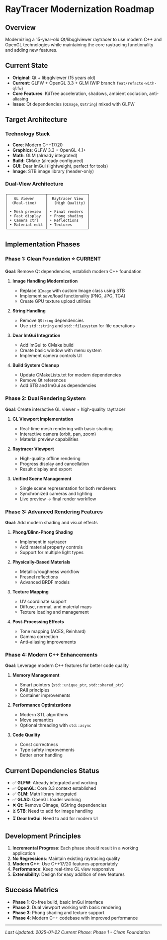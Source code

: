 # RayTracer Modernization Roadmap

## Overview
Modernizing a 15-year-old Qt/libqglviewer raytracer to use modern C++ and OpenGL technologies while maintaining the core raytracing functionality and adding new features.

## Current State
- **Original**: Qt + libqglviewer (15 years old)
- **Current**: GLFW + OpenGL 3.3 + GLM (WIP branch `feat/refacto-with-qlfw`)
- **Core Features**: KdTree acceleration, shadows, ambient occlusion, anti-aliasing
- **Issue**: Qt dependencies (`QImage`, `QString`) mixed with GLFW

## Target Architecture

### Technology Stack
- **Core**: Modern C++17/20
- **Graphics**: GLFW 3.3 + OpenGL 4.1+
- **Math**: GLM (already integrated)
- **Build**: CMake (already configured)
- **GUI**: Dear ImGui (lightweight, perfect for tools)
- **Image**: STB image library (header-only)

### Dual-View Architecture
```
┌─────────────────┬──────────────────┐
│   GL Viewer     │  Raytracer View  │
│  (Real-time)    │   (High Quality) │
│                 │                  │
│ • Mesh preview  │ • Final renders  │
│ • Fast display  │ • Phong shading  │
│ • Camera ctrl   │ • Reflections    │
│ • Material edit │ • Textures       │
└─────────────────┴──────────────────┘
```

## Implementation Phases

### Phase 1: Clean Foundation ⭐ CURRENT
**Goal**: Remove Qt dependencies, establish modern C++ foundation

1. **Image Handling Modernization**
   - Replace `QImage` with custom Image class using STB
   - Implement save/load functionality (PNG, JPG, TGA)
   - Create GPU texture upload utilities

2. **String Handling**
   - Remove `QString` dependencies
   - Use `std::string` and `std::filesystem` for file operations

3. **Dear ImGui Integration**
   - Add ImGui to CMake build
   - Create basic window with menu system
   - Implement camera controls UI

4. **Build System Cleanup**
   - Update CMakeLists.txt for modern dependencies
   - Remove Qt references
   - Add STB and ImGui as dependencies

### Phase 2: Dual Rendering System
**Goal**: Create interactive GL viewer + high-quality raytracer

1. **GL Viewport Implementation**
   - Real-time mesh rendering with basic shading
   - Interactive camera (orbit, pan, zoom)
   - Material preview capabilities

2. **Raytracer Viewport**
   - High-quality offline rendering
   - Progress display and cancellation
   - Result display and export

3. **Unified Scene Management**
   - Single scene representation for both renderers
   - Synchronized cameras and lighting
   - Live preview → final render workflow

### Phase 3: Advanced Rendering Features
**Goal**: Add modern shading and visual effects

1. **Phong/Blinn-Phong Shading**
   - Implement in raytracer
   - Add material property controls
   - Support for multiple light types

2. **Physically-Based Materials**
   - Metallic/roughness workflow
   - Fresnel reflections
   - Advanced BRDF models

3. **Texture Mapping**
   - UV coordinate support
   - Diffuse, normal, and material maps
   - Texture loading and management

4. **Post-Processing Effects**
   - Tone mapping (ACES, Reinhard)
   - Gamma correction
   - Anti-aliasing improvements

### Phase 4: Modern C++ Enhancements
**Goal**: Leverage modern C++ features for better code quality

1. **Memory Management**
   - Smart pointers (`std::unique_ptr`, `std::shared_ptr`)
   - RAII principles
   - Container improvements

2. **Performance Optimizations**
   - Modern STL algorithms
   - Move semantics
   - Optional threading with `std::async`

3. **Code Quality**
   - Const correctness
   - Type safety improvements
   - Better error handling

## Current Dependencies Status
- ✅ **GLFW**: Already integrated and working
- ✅ **OpenGL**: Core 3.3 context established
- ✅ **GLM**: Math library integrated
- ✅ **GLAD**: OpenGL loader working
- ❌ **Qt**: Remove QImage, QString dependencies
- ⏳ **STB**: Need to add for image handling
- ⏳ **Dear ImGui**: Need to add for modern UI

## Development Principles
1. **Incremental Progress**: Each phase should result in a working application
2. **No Regressions**: Maintain existing raytracing quality
3. **Modern C++**: Use C++17/20 features appropriately
4. **Performance**: Keep real-time GL view responsive
5. **Extensibility**: Design for easy addition of new features

## Success Metrics
- **Phase 1**: Qt-free build, basic ImGui interface
- **Phase 2**: Dual viewport working with basic rendering
- **Phase 3**: Phong shading and texture support
- **Phase 4**: Modern C++ codebase with improved performance

---
*Last Updated: 2025-01-22*
*Current Phase: Phase 1 - Clean Foundation*